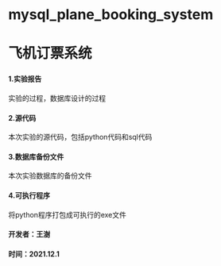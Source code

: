 # mysql_plane_booking_system

# 飞机订票系统

### 

#### 1.实验报告 

实验的过程，数据库设计的过程

#### 2.源代码 

本次实验的源代码，包括python代码和sql代码

#### 3.数据库备份文件 

本次实验数据库的备份文件 

#### 4.可执行程序 

将python程序打包成可执行的exe文件




#### 开发者：王澍

#### 时间：2021.12.1